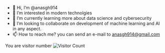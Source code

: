 - 👋 Hi, I’m @anasgh914
- 👀 I’m interested in modern technolgies 
- 🌱 I’m currently learning more about data science and cybersecurity 
- 💞️ I’m looking to collaborate on development of machine learning and AI in any aspect.
- 📫 How to reach me?  you can send an e-mail to anasgh914@gmail.com

<!---
anasgh914/anasgh914 is a ✨ special ✨ repository because its `README.md` (this file) appears on your GitHub profile.
You can click the Preview link to take a look at your changes.
--->



You are visitor number 
![Visitor Count](https://profile-counter.glitch.me/anasgh914/count.svg)
